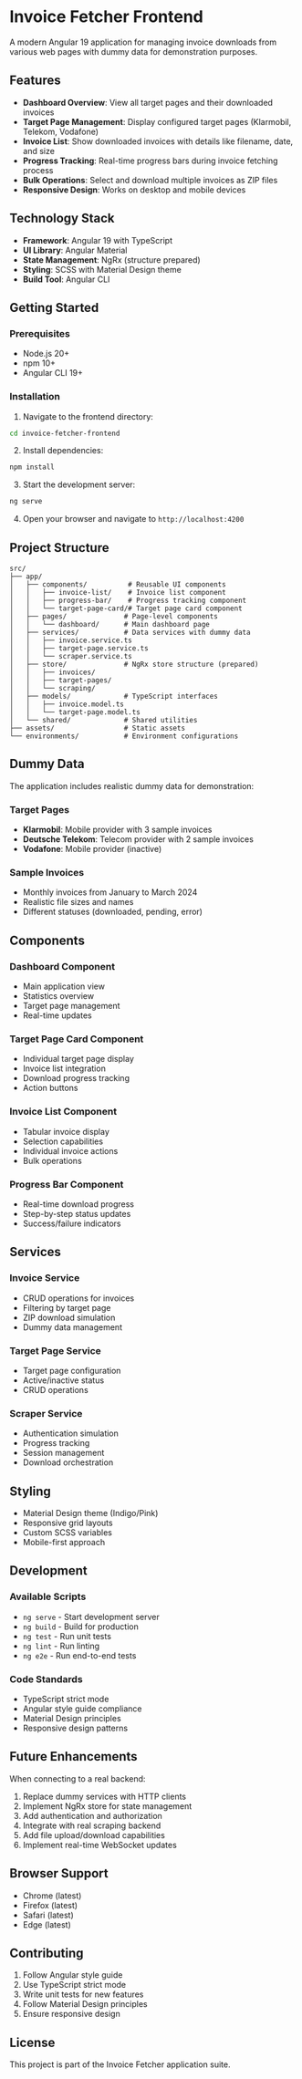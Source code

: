 # Invoice Fetcher Frontend

A modern Angular 19 application for managing invoice downloads from various web pages with dummy data for demonstration purposes.

## Features

- **Dashboard Overview**: View all target pages and their downloaded invoices
- **Target Page Management**: Display configured target pages (Klarmobil, Telekom, Vodafone)
- **Invoice List**: Show downloaded invoices with details like filename, date, and size
- **Progress Tracking**: Real-time progress bars during invoice fetching process
- **Bulk Operations**: Select and download multiple invoices as ZIP files
- **Responsive Design**: Works on desktop and mobile devices

## Technology Stack

- **Framework**: Angular 19 with TypeScript
- **UI Library**: Angular Material
- **State Management**: NgRx (structure prepared)
- **Styling**: SCSS with Material Design theme
- **Build Tool**: Angular CLI

## Getting Started

### Prerequisites

- Node.js 20+
- npm 10+
- Angular CLI 19+

### Installation

1. Navigate to the frontend directory:
```bash
cd invoice-fetcher-frontend
```

2. Install dependencies:
```bash
npm install
```

3. Start the development server:
```bash
ng serve
```

4. Open your browser and navigate to `http://localhost:4200`

## Project Structure

```
src/
├── app/
│   ├── components/          # Reusable UI components
│   │   ├── invoice-list/    # Invoice list component
│   │   ├── progress-bar/    # Progress tracking component
│   │   └── target-page-card/# Target page card component
│   ├── pages/              # Page-level components
│   │   └── dashboard/      # Main dashboard page
│   ├── services/           # Data services with dummy data
│   │   ├── invoice.service.ts
│   │   ├── target-page.service.ts
│   │   └── scraper.service.ts
│   ├── store/              # NgRx store structure (prepared)
│   │   ├── invoices/
│   │   ├── target-pages/
│   │   └── scraping/
│   ├── models/             # TypeScript interfaces
│   │   ├── invoice.model.ts
│   │   └── target-page.model.ts
│   └── shared/             # Shared utilities
├── assets/                 # Static assets
└── environments/           # Environment configurations
```

## Dummy Data

The application includes realistic dummy data for demonstration:

### Target Pages
- **Klarmobil**: Mobile provider with 3 sample invoices
- **Deutsche Telekom**: Telecom provider with 2 sample invoices  
- **Vodafone**: Mobile provider (inactive)

### Sample Invoices
- Monthly invoices from January to March 2024
- Realistic file sizes and names
- Different statuses (downloaded, pending, error)

## Components

### Dashboard Component
- Main application view
- Statistics overview
- Target page management
- Real-time updates

### Target Page Card Component
- Individual target page display
- Invoice list integration
- Download progress tracking
- Action buttons

### Invoice List Component
- Tabular invoice display
- Selection capabilities
- Individual invoice actions
- Bulk operations

### Progress Bar Component
- Real-time download progress
- Step-by-step status updates
- Success/failure indicators

## Services

### Invoice Service
- CRUD operations for invoices
- Filtering by target page
- ZIP download simulation
- Dummy data management

### Target Page Service
- Target page configuration
- Active/inactive status
- CRUD operations

### Scraper Service
- Authentication simulation
- Progress tracking
- Session management
- Download orchestration

## Styling

- Material Design theme (Indigo/Pink)
- Responsive grid layouts
- Custom SCSS variables
- Mobile-first approach

## Development

### Available Scripts

- `ng serve` - Start development server
- `ng build` - Build for production
- `ng test` - Run unit tests
- `ng lint` - Run linting
- `ng e2e` - Run end-to-end tests

### Code Standards

- TypeScript strict mode
- Angular style guide compliance
- Material Design principles
- Responsive design patterns

## Future Enhancements

When connecting to a real backend:

1. Replace dummy services with HTTP clients
2. Implement NgRx store for state management
3. Add authentication and authorization
4. Integrate with real scraping backend
5. Add file upload/download capabilities
6. Implement real-time WebSocket updates

## Browser Support

- Chrome (latest)
- Firefox (latest)
- Safari (latest)
- Edge (latest)

## Contributing

1. Follow Angular style guide
2. Use TypeScript strict mode
3. Write unit tests for new features
4. Follow Material Design principles
5. Ensure responsive design

## License

This project is part of the Invoice Fetcher application suite.